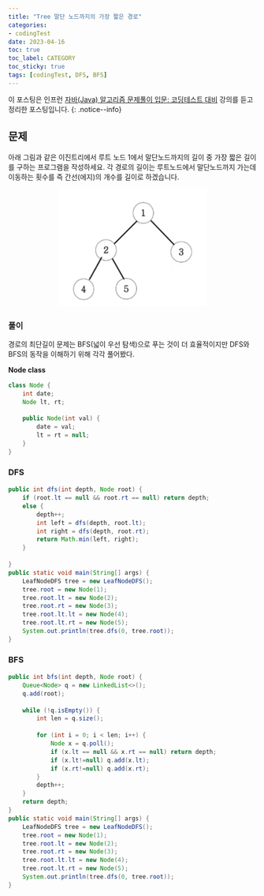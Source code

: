 ```yaml
---
title: "Tree 말단 노드까지의 가장 짧은 경로"
categories:
- codingTest
date: 2023-04-16
toc: true
toc_label: CATEGORY
toc_sticky: true
tags: [codingTest, DFS, BFS]
---
```


이 포스팅은 인프런 [자바(Java) 알고리즘 문제풀이 입문: 코딩테스트 대비](https://www.inflearn.com/course/%EC%9E%90%EB%B0%94-%EC%95%8C%EA%B3%A0%EB%A6%AC%EC%A6%98-%EB%AC%B8%EC%A0%9C%ED%92%80%EC%9D%B4-%EC%BD%94%ED%85%8C%EB%8C%80%EB%B9%84/dashboard) 강의를 듣고 정리한 포스팅입니다.
{: .notice--info}


## 문제

아래 그림과 같은 이진트리에서 루트 노드 1에서 말단노드까지의 길이 중 가장 짧은 길이를 구하는 프로그램을 작성하세요.
각 경로의 길이는 루트노드에서 말단노드까지 가는데 이동하는 횟수를 즉 간선(에지)의 개수를 길이로 하겠습니다.

<p align = "center"><img src='/../assets/images/posts/2023-04-16/1.png' width="300"/></p>


### 풀이

경로의 최단길이 문제는 BFS(넓이 우선 탐색)으로 푸는 것이 더 효율적이지만 DFS와 BFS의 동작을 이해하기 위해 각각 풀어봤다.

**Node class**

```java
class Node {
    int date;
    Node lt, rt;

    public Node(int val) {
        date = val;
        lt = rt = null;
    }
}
```

### DFS

```java
public int dfs(int depth, Node root) {
    if (root.lt == null && root.rt == null) return depth;
    else {
        depth++;
        int left = dfs(depth, root.lt);
        int right = dfs(depth, root.rt);
        return Math.min(left, right);
    }

}
public static void main(String[] args) {
    LeafNodeDFS tree = new LeafNodeDFS();
    tree.root = new Node(1);
    tree.root.lt = new Node(2);
    tree.root.rt = new Node(3);
    tree.root.lt.lt = new Node(4);
    tree.root.lt.rt = new Node(5);
    System.out.println(tree.dfs(0, tree.root));
}

```

### BFS

```java
public int bfs(int depth, Node root) {
    Queue<Node> q = new LinkedList<>();
    q.add(root);

    while (!q.isEmpty()) {
        int len = q.size();

        for (int i = 0; i < len; i++) {
            Node x = q.poll();
            if (x.lt == null && x.rt == null) return depth;
            if (x.lt!=null) q.add(x.lt);
            if (x.rt!=null) q.add(x.rt);
        }
        depth++;
    }
    return depth;
}
public static void main(String[] args) {
    LeafNodeDFS tree = new LeafNodeDFS();
    tree.root = new Node(1);
    tree.root.lt = new Node(2);
    tree.root.rt = new Node(3);
    tree.root.lt.lt = new Node(4);
    tree.root.lt.rt = new Node(5);
    System.out.println(tree.dfs(0, tree.root));
}
```